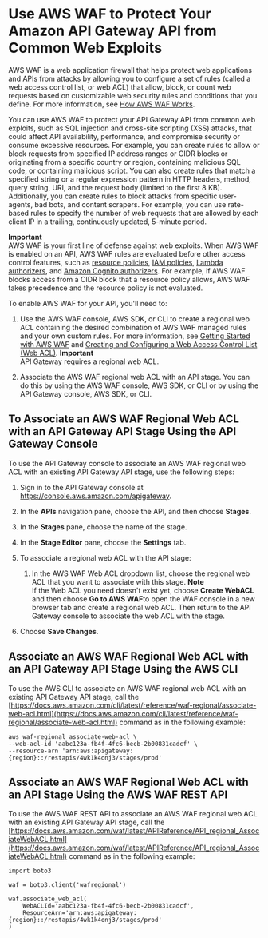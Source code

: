 # Use AWS WAF to Protect Your Amazon API Gateway API from Common Web Exploits<a name="apigateway-control-access-aws-waf"></a>

AWS WAF is a web application firewall that helps protect web applications and APIs from attacks by allowing you to configure a set of rules \(called a web access control list, or web ACL\) that allow, block, or count web requests based on customizable web security rules and conditions that you define\. For more information, see [How AWS WAF Works](https://docs.aws.amazon.com/waf/latest/developerguide/how-aws-waf-works.html)\.

You can use AWS WAF to protect your API Gateway API from common web exploits, such as SQL injection and cross\-site scripting \(XSS\) attacks, that could affect API availability, performance, and compromise security or consume excessive resources\. For example, you can create rules to allow or block requests from specified IP address ranges or CIDR blocks or originating from a specific country or region, containing malicious SQL code, or containing malicious script\. You can also create rules that match a specified string or a regular expression pattern in HTTP headers, method, query string, URI, and the request body \(limited to the first 8 KB\)\. Additionally, you can create rules to block attacks from specific user\-agents, bad bots, and content scrapers\. For example, you can use rate\-based rules to specify the number of web requests that are allowed by each client IP in a trailing, continuously updated, 5\-minute period\. 

**Important**  
AWS WAF is your first line of defense against web exploits\. When AWS WAF is enabled on an API, AWS WAF rules are evaluated before other access control features, such as [resource policies](apigateway-resource-policies.md), [IAM policies](permissions.md), [Lambda authorizers](apigateway-use-lambda-authorizer.md), and [Amazon Cognito authorizers](apigateway-integrate-with-cognito.md)\. For example, if AWS WAF blocks access from a CIDR block that a resource policy allows, AWS WAF takes precedence and the resource policy is not evaluated\.

To enable AWS WAF for your API, you'll need to:

1. Use the AWS WAF console, AWS SDK, or CLI to create a regional web ACL containing the desired combination of AWS WAF managed rules and your own custom rules\. For more information, see [Getting Started with AWS WAF](https://docs.aws.amazon.com/waf/latest/developerguide/getting-started.html) and [Creating and Configuring a Web Access Control List \(Web ACL\)](https://docs.aws.amazon.com/waf/latest/developerguide/web-acl.html)\.
**Important**  
API Gateway requires a regional web ACL\.

1. Associate the AWS WAF regional web ACL with an API stage\. You can do this by using the AWS WAF console, AWS SDK, or CLI or by using the API Gateway console, AWS SDK, or CLI\.

## To Associate an AWS WAF Regional Web ACL with an API Gateway API Stage Using the API Gateway Console<a name="apigateway-control-access-aws-waf-console"></a>

To use the API Gateway console to associate an AWS WAF regional web ACL with an existing API Gateway API stage, use the following steps:

1. Sign in to the API Gateway console at [https://console\.aws\.amazon\.com/apigateway](https://console.aws.amazon.com/apigateway)\.

1. In the **APIs** navigation pane, choose the API, and then choose **Stages**\.

1. In the **Stages** pane, choose the name of the stage\.

1. In the **Stage Editor** pane, choose the **Settings** tab\.

1. To associate a regional web ACL with the API stage:

   1. In the AWS WAF Web ACL dropdown list, choose the regional web ACL that you want to associate with this stage\.
**Note**  
If the Web ACL you need doesn't exist yet, choose **Create WebACL** and then choose **Go to AWS WAF**to open the WAF console in a new browser tab and create a regional web ACL\. Then return to the API Gateway console to associate the web ACL with the stage\.

1. Choose **Save Changes**\.

## Associate an AWS WAF Regional Web ACL with an API Gateway API Stage Using the AWS CLI<a name="apigateway-control-access-aws-waf-awscli"></a>

To use the AWS CLI to associate an AWS WAF regional web ACL with an existing API Gateway API stage, call the [https://docs.aws.amazon.com/cli/latest/reference/waf-regional/associate-web-acl.html](https://docs.aws.amazon.com/cli/latest/reference/waf-regional/associate-web-acl.html) command as in the following example:

```
aws waf-regional associate-web-acl \
--web-acl-id 'aabc123a-fb4f-4fc6-becb-2b00831cadcf' \
--resource-arn 'arn:aws:apigateway:{region}::/restapis/4wk1k4onj3/stages/prod'
```

## Associate an AWS WAF Regional Web ACL with an API Stage Using the AWS WAF REST API<a name="apigateway-control-access-aws-waf-api"></a>

To use the AWS WAF REST API to associate an AWS WAF regional web ACL with an existing API Gateway API stage, call the [https://docs.aws.amazon.com/waf/latest/APIReference/API_regional_AssociateWebACL.html](https://docs.aws.amazon.com/waf/latest/APIReference/API_regional_AssociateWebACL.html) command as in the following example:

```
import boto3
 
waf = boto3.client('wafregional')
 
waf.associate_web_acl(
    WebACLId='aabc123a-fb4f-4fc6-becb-2b00831cadcf',
    ResourceArn='arn:aws:apigateway:{region}::/restapis/4wk1k4onj3/stages/prod'
)
```